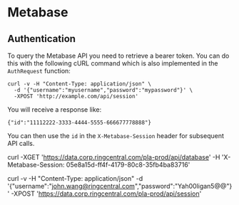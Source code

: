 # Metabase

## Authentication

To query the Metabase API you need to retrieve a bearer token. You can do this with the following cURL command which is also implemented in the `AuthRequest` function:

```
curl -v -H "Content-Type: application/json" \
  -d '{"username":"myusername","password":"mypassword"}' \
  -XPOST 'http://example.com/api/session'
```

You will receive a response like:

```
{"id":"11112222-3333-4444-5555-666677778888"}
```

You can then use the `id` in the `X-Metabase-Session` header for subsequent API calls.

curl -XGET 'https://data.corp.ringcentral.com/pla-prod/api/database' -H 'X-Metabase-Session: 05e8a15d-ff4f-4179-80c8-35fb4ba83716'


curl -v -H "Content-Type: application/json" -d '{"username":"john.wang@ringcentral.com","password":"Yah00ligan5@@"}' -XPOST 'https://data.corp.ringcentral.com/pla-prod/api/session'


